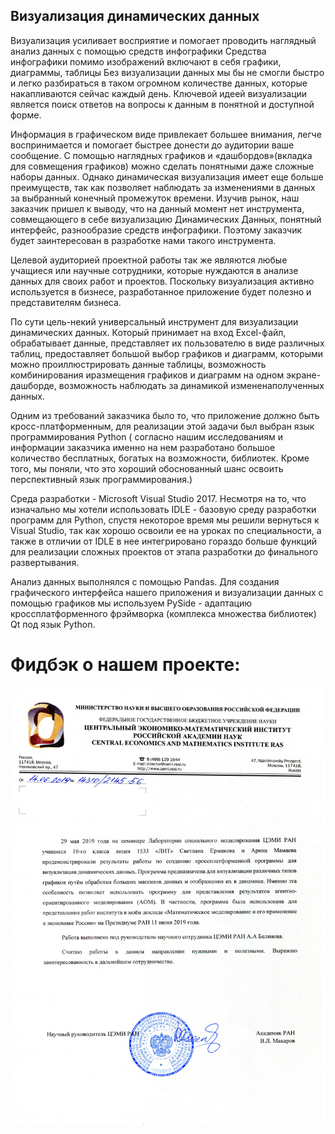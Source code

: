 ## Визуализация динамических данных
Визуализация усиливает восприятие и помогает проводить наглядный анализ данных с помощью средств инфографики Средства инфографики помимо изображений включают в себя графики, диаграммы, таблицы
Без визуализации данных мы бы не смогли быстро и легко разбираться в таком огромном количестве данных, которые накапливаются сейчас каждый день. Ключевой идеей визуализации является поиск ответов на вопросы к данным в понятной и доступной форме. 

Информация в графическом виде привлекает большее внимания, легче воспринимается и помогает быстрее донести до аудитории ваше сообщение. С помощью наглядных графиков и «дашбордов»(вкладка для совмещения графиков) можно сделать понятными даже сложные наборы данных. Однако динамическая визуализация имеет еще больше преимуществ, так как позволяет наблюдать за изменениями в данных за выбранный конечный промежуток времени.
Изучив рынок, наш заказчик пришел к выводу, что на данный момент нет инструмента, совмещающего в себе визуализацию Динамических Данных, понятный интерфейс, разнообразие средств инфографики. Поэтому заказчик будет заинтересован в разработке нами такого инструмента.

Целевой аудиторией проектной работы так же являются любые учащиеся или научные сотрудники, которые нуждаются в анализе данных для своих работ и проектов. Поскольку визуализация активно используется в бизнесе, разработанное приложение будет полезно и представителям бизнеса.

По сути цель-некий универсальный инструмент для визуализации динамических данных. Который принимает на вход Excel-файл, обрабатывает данные, представляет их пользователю в виде различных таблиц, предоставляет большой выбор графиков и диаграмм, которыми можно проиллюстрировать данные таблицы, возможность комбинирования иразмещения графиков и диаграмм на одном экране-дашборде, возможность наблюдать за динамикой измененаполученных данных. 

Одним из требований заказчика было то, что приложение должно быть кросс-платформенным, для реализации этой задачи был выбран язык программирования Python ( согласно нашим исследованиям и информации заказчика именно на нем разработано большое количество бесплатных, богатых на возможности, библиотек. Кроме того, мы поняли, что это хороший обоснованный шанс освоить перспективный язык программирования.) 

Среда разработки - Microsoft Visual Studio 2017. Несмотря на то, что изначально мы хотели использовать IDLE -  базовую среду разработки программ для Python, спустя некоторое время мы решили вернуться к Visual Studio, так как хорошо освоили ее на уроках по специальности, а также в отличии от IDLE в нее интегрировано гораздо больше функций для реализации сложных проектов от этапа разработки до финального развертывания.

Анализ данных  выполнялся с помощью Pandas. Для создания графического интерфейса нашего приложения и визуализации данных с помощью графиков мы используем PySide - адаптацию кроссплатформенного фрэймворка (комплекса множества библиотек) Qt под язык Python. 

# Фидбэк о нашем проекте:
<p align="center">
  <img src="pictures/review.jpg" alt="result">
</p>
